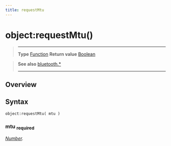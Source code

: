 ```yaml
---
title: requestMtu
---
```

# object:requestMtu()

> --------------------- ------------------------------------------------------------------------------------------
> __Type__              [Function](https://docs.coronalabs.com/api/type/Function.html)
> __Return value__      [Boolean](https://docs.coronalabs.com/api/type/Boolean.html)


> __See also__          [bluetooth.*](/plugin/bluetooth/)
> --------------------- ------------------------------------------------------------------------------------------

## Overview

## Syntax

	object:requestMtu( mtu )

### mtu <sub>required</sub>
_[Number](https://docs.coronalabs.com/api/type/Number.html)._